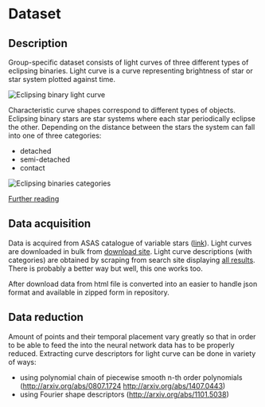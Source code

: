 Dataset
=======

Description
-----------

Group-specific dataset consists of light curves of three different types of eclipsing binaries. 
Light curve is a curve representing brightness of star or star system plotted against time. 

![Eclipsing binary light curve](https://mlnl.net/jg/peripheria/ebs/ex1.png)

Characteristic curve shapes correspond to different types of objects. 
Eclipsing binary stars are star systems where each star periodically eclipse the other. 
Depending on the distance between the stars the system can fall into one of three categories:

- detached
- semi-detached
- contact

![Eclipsing binaries categories](http://lifeng.lamost.org/courses/astrotoday/CHAISSON/AT320/IMAGES/AT20FG21.JPG)

[Further reading](http://books.google.cl/books/about/Eclipsing_Binary_Stars.html?id=W-mVhBx48GwC&redir_esc=y)

Data acquisition
----------------

Data is acquired from ASAS catalogue of variable stars ([link](http://www.astrouw.edu.pl/asas/?page=main)). Light curves are downloaded in bulk from [download site](http://www.astrouw.edu.pl/asas/?page=download). Light curve descriptions (with categories) are obtained by scraping from search site displaying [all results](http://www.astrouw.edu.pl/asas/?page=show&qty=all). There is probably a better way but well, this one works too.

After download data from html file is converted into an easier to handle json format and available in zipped form in repository.

Data reduction
--------------

Amount of points and their temporal placement vary greatly so that in order to be able to feed the into the neural network data has to be properly reduced. Extracting curve descriptors for light curve can be done in variety of ways:

- using polynomial chain of piecewise smooth n-th order polynomials (http://arxiv.org/abs/0807.1724 http://arxiv.org/abs/1407.0443)
- using Fourier shape descriptors (http://arxiv.org/abs/1101.5038)
